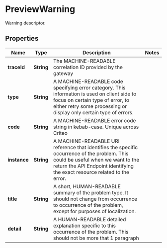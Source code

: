 

# PreviewWarning

Warning descriptor.

## Properties

Name | Type | Description | Notes
------------ | ------------- | ------------- | -------------
**traceId** | **String** | The MACHINE-READABLE correlation ID provided by the gateway | 
**type** | **String** | A MACHINE-READABLE code specifying error category. This information is used on client side to focus on certain type of error, to either retry some processing or display only certain type of errors. | 
**code** | **String** | A MACHINE-READABLE error code string in kebab-case. Unique across Criteo | 
**instance** | **String** | A MACHINE-READABLE URI reference that identifies the specific occurrence of the problem. This could be useful when we want to the return the API Endpoint identifying the exact resource related to the error. | 
**title** | **String** | A short, HUMAN-READABLE summary of the problem type. It should not change from occurrence to occurrence of the problem, except for purposes of localization. | 
**detail** | **String** | A HUMAN-READABLE detailed explanation specific to this occurrence of the problem. This should not be more that 1 paragraph | 



